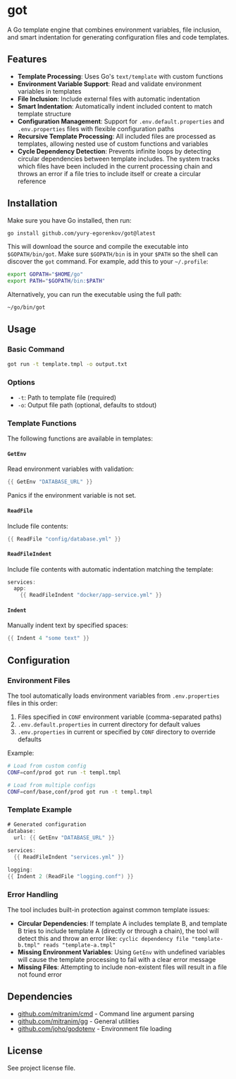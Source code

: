 # got

A Go template engine that combines environment variables, file inclusion, and smart indentation for generating configuration files and code templates.

## Features

- **Template Processing**: Uses Go's `text/template` with custom functions
- **Environment Variable Support**: Read and validate environment variables in templates
- **File Inclusion**: Include external files with automatic indentation
- **Smart Indentation**: Automatically indent included content to match template structure
- **Configuration Management**: Support for `.env.default.properties` and `.env.properties` files with flexible configuration paths
- **Recursive Template Processing**: All included files are processed as templates, allowing nested use of custom functions and variables
- **Cycle Dependency Detection**: Prevents infinite loops by detecting circular dependencies between template includes. The system tracks which files have been included in the current processing chain and throws an error if a file tries to include itself or create a circular reference

## Installation

Make sure you have Go installed, then run:

```bash
go install github.com/yury-egorenkov/got@latest
```

This will download the source and compile the executable into `$GOPATH/bin/got`. Make sure `$GOPATH/bin` is in your `$PATH` so the shell can discover the `got` command. For example, add this to your `~/.profile`:

```bash
export GOPATH="$HOME/go"
export PATH="$GOPATH/bin:$PATH"
```

Alternatively, you can run the executable using the full path:

```bash
~/go/bin/got
```

## Usage

### Basic Command

```bash
got run -t template.tmpl -o output.txt
```

### Options

- `-t`: Path to template file (required)
- `-o`: Output file path (optional, defaults to stdout)

### Template Functions

The following functions are available in templates:

#### `GetEnv`
Read environment variables with validation:
```go
{{ GetEnv "DATABASE_URL" }}
```
Panics if the environment variable is not set.

#### `ReadFile`
Include file contents:
```go
{{ ReadFile "config/database.yml" }}
```

#### `ReadFileIndent`
Include file contents with automatic indentation matching the template:
```go
services:
  app:
    {{ ReadFileIndent "docker/app-service.yml" }}
```

#### `Indent`
Manually indent text by specified spaces:
```go
{{ Indent 4 "some text" }}
```

## Configuration

### Environment Files

The tool automatically loads environment variables from `.env.properties` files in this order:

1. Files specified in `CONF` environment variable (comma-separated paths)
2. `.env.default.properties` in current directory for default values
3. `.env.properties` in current or specified by `CONF` directory to override defaults

Example:
```bash
# Load from custom config
CONF=conf/prod got run -t templ.tmpl

# Load from multiple configs
CONF=conf/base,conf/prod got run -t templ.tmpl
```

### Template Example

```go
# Generated configuration
database:
  url: {{ GetEnv "DATABASE_URL" }}
  
services:
  {{ ReadFileIndent "services.yml" }}

logging:
{{ Indent 2 (ReadFile "logging.conf") }}
```

### Error Handling

The tool includes built-in protection against common template issues:

- **Circular Dependencies**: If template A includes template B, and template B tries to include template A (directly or through a chain), the tool will detect this and throw an error like: `cyclic dependency file "template-b.tmpl" reads "template-a.tmpl"`
- **Missing Environment Variables**: Using `GetEnv` with undefined variables will cause the template processing to fail with a clear error message
- **Missing Files**: Attempting to include non-existent files will result in a file not found error

## Dependencies

- [github.com/mitranim/cmd](https://github.com/mitranim/cmd) - Command line argument parsing
- [github.com/mitranim/gg](https://github.com/mitranim/gg) - General utilities
- [github.com/joho/godotenv](https://github.com/joho/godotenv) - Environment file loading

## License

See project license file.